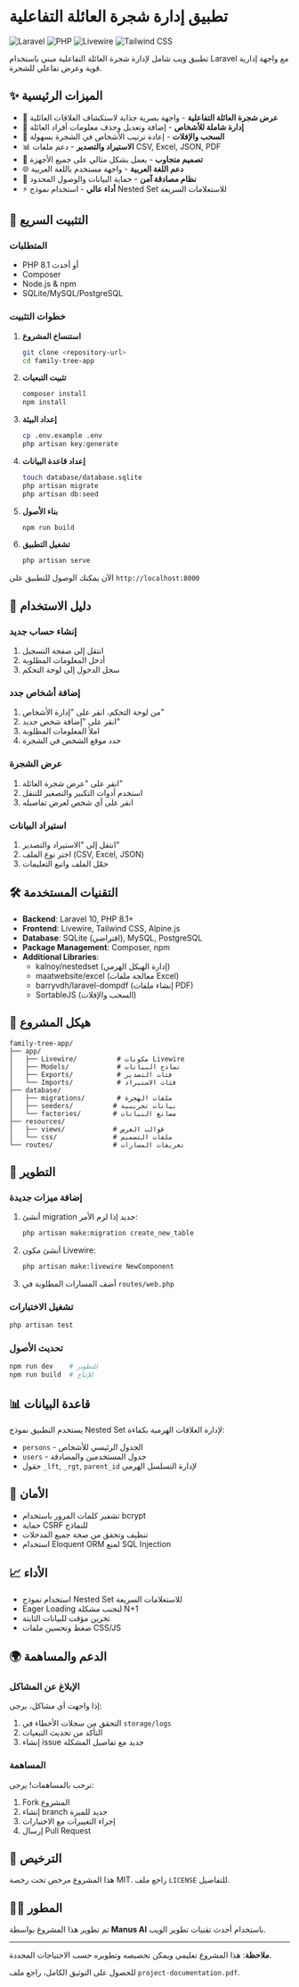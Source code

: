 # تطبيق إدارة شجرة العائلة التفاعلية

![Laravel](https://img.shields.io/badge/Laravel-10.x-red.svg)
![PHP](https://img.shields.io/badge/PHP-8.1+-blue.svg)
![Livewire](https://img.shields.io/badge/Livewire-2.x-green.svg)
![Tailwind CSS](https://img.shields.io/badge/Tailwind%20CSS-3.x-blue.svg)

تطبيق ويب شامل لإدارة شجرة العائلة التفاعلية مبني باستخدام Laravel مع واجهة إدارية قوية وعرض تفاعلي للشجرة.

## ✨ الميزات الرئيسية

- 🌳 **عرض شجرة العائلة التفاعلية** - واجهة بصرية جذابة لاستكشاف العلاقات العائلية
- 👥 **إدارة شاملة للأشخاص** - إضافة وتعديل وحذف معلومات أفراد العائلة
- 🔄 **السحب والإفلات** - إعادة ترتيب الأشخاص في الشجرة بسهولة
- 📊 **الاستيراد والتصدير** - دعم ملفات CSV, Excel, JSON, PDF
- 🎨 **تصميم متجاوب** - يعمل بشكل مثالي على جميع الأجهزة
- 🌐 **دعم اللغة العربية** - واجهة مستخدم باللغة العربية
- 🔐 **نظام مصادقة آمن** - حماية البيانات والوصول المحدود
- ⚡ **أداء عالي** - استخدام نموذج Nested Set للاستعلامات السريعة

## 🚀 التثبيت السريع

### المتطلبات

- PHP 8.1 أو أحدث
- Composer
- Node.js & npm
- SQLite/MySQL/PostgreSQL

### خطوات التثبيت

1. **استنساخ المشروع**
   ```bash
   git clone <repository-url>
   cd family-tree-app
   ```

2. **تثبيت التبعيات**
   ```bash
   composer install
   npm install
   ```

3. **إعداد البيئة**
   ```bash
   cp .env.example .env
   php artisan key:generate
   ```

4. **إعداد قاعدة البيانات**
   ```bash
   touch database/database.sqlite
   php artisan migrate
   php artisan db:seed
   ```

5. **بناء الأصول**
   ```bash
   npm run build
   ```

6. **تشغيل التطبيق**
   ```bash
   php artisan serve
   ```

الآن يمكنك الوصول للتطبيق على `http://localhost:8000`

## 📖 دليل الاستخدام

### إنشاء حساب جديد

1. انتقل إلى صفحة التسجيل
2. أدخل المعلومات المطلوبة
3. سجل الدخول إلى لوحة التحكم

### إضافة أشخاص جدد

1. من لوحة التحكم، انقر على "إدارة الأشخاص"
2. انقر على "إضافة شخص جديد"
3. املأ المعلومات المطلوبة
4. حدد موقع الشخص في الشجرة

### عرض الشجرة

1. انقر على "عرض شجرة العائلة"
2. استخدم أدوات التكبير والتصغير للتنقل
3. انقر على أي شخص لعرض تفاصيله

### استيراد البيانات

1. انتقل إلى "الاستيراد والتصدير"
2. اختر نوع الملف (CSV, Excel, JSON)
3. حمّل الملف واتبع التعليمات

## 🛠️ التقنيات المستخدمة

- **Backend**: Laravel 10, PHP 8.1+
- **Frontend**: Livewire, Tailwind CSS, Alpine.js
- **Database**: SQLite (افتراضي), MySQL, PostgreSQL
- **Package Management**: Composer, npm
- **Additional Libraries**: 
  - kalnoy/nestedset (إدارة الهيكل الهرمي)
  - maatwebsite/excel (معالجة ملفات Excel)
  - barryvdh/laravel-dompdf (إنشاء ملفات PDF)
  - SortableJS (السحب والإفلات)

## 📁 هيكل المشروع

```
family-tree-app/
├── app/
│   ├── Livewire/          # مكونات Livewire
│   ├── Models/            # نماذج البيانات
│   ├── Exports/           # فئات التصدير
│   └── Imports/           # فئات الاستيراد
├── database/
│   ├── migrations/        # ملفات الهجرة
│   ├── seeders/          # بيانات تجريبية
│   └── factories/        # مصانع البيانات
├── resources/
│   ├── views/            # قوالب العرض
│   └── css/              # ملفات التصميم
└── routes/               # تعريفات المسارات
```

## 🔧 التطوير

### إضافة ميزات جديدة

1. أنشئ migration جديد إذا لزم الأمر:
   ```bash
   php artisan make:migration create_new_table
   ```

2. أنشئ مكون Livewire:
   ```bash
   php artisan make:livewire NewComponent
   ```

3. أضف المسارات المطلوبة في `routes/web.php`

### تشغيل الاختبارات

```bash
php artisan test
```

### تحديث الأصول

```bash
npm run dev    # للتطوير
npm run build  # للإنتاج
```

## 📊 قاعدة البيانات

يستخدم التطبيق نموذج Nested Set لإدارة العلاقات الهرمية بكفاءة:

- `persons` - الجدول الرئيسي للأشخاص
- `users` - جدول المستخدمين والمصادقة
- حقول `_lft`, `_rgt`, `parent_id` لإدارة التسلسل الهرمي

## 🔐 الأمان

- تشفير كلمات المرور باستخدام bcrypt
- حماية CSRF للنماذج
- تنظيف وتحقق من صحة جميع المدخلات
- استخدام Eloquent ORM لمنع SQL Injection

## 📈 الأداء

- استخدام نموذج Nested Set للاستعلامات السريعة
- Eager Loading لتجنب مشكلة N+1
- تخزين مؤقت للبيانات الثابتة
- ضغط وتحسين ملفات CSS/JS

## 🌍 الدعم والمساهمة

### الإبلاغ عن المشاكل

إذا واجهت أي مشاكل، يرجى:
1. التحقق من سجلات الأخطاء في `storage/logs`
2. التأكد من تحديث التبعيات
3. إنشاء issue جديد مع تفاصيل المشكلة

### المساهمة

نرحب بالمساهمات! يرجى:
1. Fork المشروع
2. إنشاء branch جديد للميزة
3. إجراء التغييرات مع الاختبارات
4. إرسال Pull Request

## 📄 الترخيص

هذا المشروع مرخص تحت رخصة MIT. راجع ملف `LICENSE` للتفاصيل.

## 👨‍💻 المطور

تم تطوير هذا المشروع بواسطة **Manus AI** باستخدام أحدث تقنيات تطوير الويب.

---

**ملاحظة**: هذا المشروع تعليمي ويمكن تخصيصه وتطويره حسب الاحتياجات المحددة.

للحصول على التوثيق الكامل، راجع ملف `project-documentation.pdf`.

